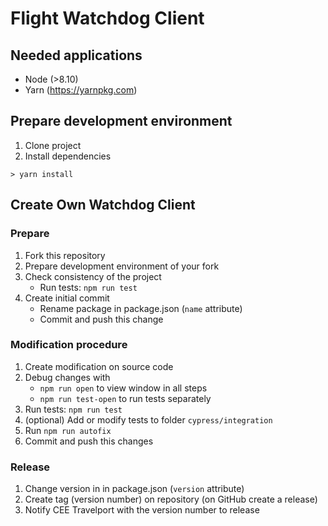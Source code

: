 # Flight Watchdog Client

## Needed applications

* Node (>8.10)
* Yarn (https://yarnpkg.com)

## Prepare development environment

1. Clone project
1. Install dependencies
```
> yarn install
```

## Create Own Watchdog Client 
### Prepare
1. Fork this repository
1. Prepare development environment of your fork
1. Check consistency of the project
    * Run tests: `npm run test`
1. Create initial commit
    * Rename package in package.json (`name` attribute)
    * Commit and push this change 
### Modification procedure
1. Create modification on source code
1. Debug changes with
    * `npm run open` to view window in all steps
    * `npm run test-open` to run tests separately
1. Run tests: `npm run test`
1. (optional) Add or modify tests to folder `cypress/integration`
1. Run `npm run autofix`
1. Commit and push this changes

### Release
1. Change version in in package.json (`version` attribute)
1. Create tag (version number) on repository (on GitHub create a release)
1. Notify CEE Travelport with the version number to release
